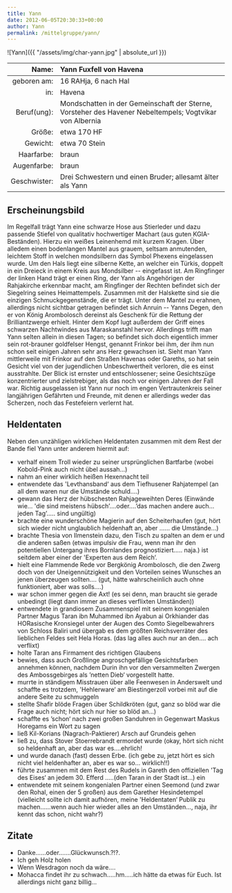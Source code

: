 ```yaml
---
title: Yann
date: 2012-06-05T20:30:33+00:00
author: Yann
permalink: /mittelgruppe/yann/
---
```


![Yann]({{ "/assets/img/char-yann.jpg" | absolute_url }})

| Name:        | Yann Fuxfell von Havena                                                                                 |
| -----------: | :------------------------------------------------------------------------------------------------------ |
| geboren am:  | 16 RAHja, 6 nach Hal                                                                                    |
| in:          | Havena                                                                                                  |
| Beruf(ung):  | Mondschatten in der Gemeinschaft der Sterne, Vorsteher des Havener Nebeltempels; Vogtvikar von Albernia |
| Größe:       | etwa 170 HF                                                                                             |
| Gewicht:     | etwa 70 Stein                                                                                           |
| Haarfarbe:   | braun                                                                                                   |
| Augenfarbe:  | braun                                                                                                   |
| Geschwister: | Drei Schwestern und einen Bruder; allesamt älter als Yann                                               |

## Erscheinungsbild

Im Regelfall trägt Yann eine schwarze Hose aus Stierleder und dazu passende Stiefel von qualitativ hochwertiger Machart (aus guten KGIA-Beständen). Hierzu ein weißes Leinenhemd mit kurzem Kragen. Über alledem einen bodenlangen Mantel aus grauem, seltsam anmutenden, leichtem Stoff in welchen mondsilbern das Symbol Phexens eingelassen wurde. Um den Hals liegt eine silberne Kette, an welcher ein Türkis, doppelt in ein Dreieck in einem Kreis aus Mondsilber -- eingefasst ist. Am Ringfinger der linken Hand trägt er einen Ring, der Yann als Angehörigen der Rahjakirche erkennbar macht, am Ringfinger der Rechten befindet sich der Siegelring seines Heimattempels. Zusammen mit der Halskette sind sie die einzigen Schmuckgegenstände, die er trägt. Unter dem Mantel zu erahnen, allerdings nicht sichtbar getragen befindet sich Anruin -- Yanns Degen, den er von König Arombolosch dereinst als Geschenk für die Rettung der Brilliantzwerge erhielt. Hinter dem Kopf lugt außerdem der Griff eines schwarzen Nachtwindes aus Maraskanstahl hervor. Allerdings trifft man Yann selten allein in diesen Tagen; so befindet sich doch eigentlich immer sein rot-brauner goldfelser Hengst, genannt Frinkor bei ihm, der ihm nun schon seit einigen Jahren sehr ans Herz gewachsen ist. Sieht man Yann mittlerweile mit Frinkor auf den Straßen Havenas oder Gareths, so hat sein Gesicht viel von der jugendlichen Unbeschwertheit verloren, die es einst ausstrahlte. Der Blick ist ernster und entschlossener; seine Gesichtszüge konzentrierter und zielstrebiger, als das noch vor einigen Jahren der Fall war. Richtig ausgelassen ist Yann nur noch im engen Vertrautenkreis seiner langjährigen Gefährten und Freunde, mit denen er allerdings weder das Scherzen, noch das Festefeiern verlernt hat.

## Heldentaten

Neben den unzähligen wirklichen Heldentaten zusammen mit dem Rest der Bande fiel Yann unter anderem hiermit auf:

  * verhalf einem Troll wieder zu seiner ursprünglichen Bartfarbe (wobei Kobold-Pink auch nicht übel aussah&#8230;)
  * nahm an einer wirklich heißen Hexennacht teil
  * entwendete das 'Levthansband&#8216; aus dem Tiefhusener Rahjatempel (an all dem waren nur die Umstände schuld&#8230;.)
  * gewann das Herz der hübschesten Rahjageweihten Deres (Einwände wie&#8230; 'die sind meistens hübsch&#8217;&#8230;.oder&#8230;.&#8217;das machen andere auch&#8230;jeden Tag&#8217;&#8230;.. sind ungültig)
  * brachte eine wunderschöne Magierin auf den Scheiterhaufen (gut, hört sich wieder nicht unglaublich heldenhaft an, aber &#8230;&#8230; die Umstände&#8230;)
  * brachte Thesia von Ilmenstein dazu, den Tisch zu spalten an dem er und die anderen saßen (etwas impulsiv die Frau, wenn man ihr den potentiellen Untergang ihres Bornlandes prognostiziert&#8230;.. naja.) ist seitdem aber einer der 'Experten aus dem Reich&#8216;.
  * hielt eine Flammende Rede vor Bergkönig Arombolosch, die den Zwerg doch von der Uneigennützigkeit und den Vorteilen seines Wunsches an jenen überzeugen sollten&#8230;. (gut, hätte wahrscheinlich auch ohne funktioniert, aber was solls&#8230;.)
  * war schon immer gegen die Axt! (es sei denn, man braucht sie gerade unbedingt (liegt dann immer an dieses verflixten Umständen))
  * entwendete in grandiosem Zusammenspiel mit seinem kongenialen Partner Magus Taran ibn Muhammed ibn Ayabun ai Orkhiander das HORasische Kronsiegel unter der Augen des Comto Siegelbewahrers von Schloss Baliri und übergab es dem größten Reichsverräter des lieblichen Feldes seit Hela Horas. (das lag alles auch nur an den&#8230;. ach verflixt)
  * holte Taran ans Firmament des richtigen Glaubens
  * bewies, dass auch Großlinge angroschgefällige Gesichtsfarben annehmen können, nachdem Durin ihn vor den versammelten Zwergen des Ambossgebirges als &#8217;netten Dieb&#8216; vorgestellt hatte.
  * murrte in ständigem Misstrauen über alle Feenwesen in Anderswelt und schaffte es trotzdem, 'Hehlerware&#8216; am Biestingerzoll vorbei mit auf die andere Seite zu schmuggeln
  * stellte Shafir blöde Fragen über Schildkröten (gut, ganz so blöd war die Frage auch nicht; hört sich nur hier so blöd an&#8230;)
  * schaffte es &#8217;schon&#8216; nach zwei großen Sanduhren in Gegenwart Maskus Horegams ein Wort zu sagen
  * ließ Kil-Korians (Nagrach-Paktierer) Arsch auf Grundeis gehen
  * ließ zu, dass Stover Stoerrebrandt ermordet wurde (okay, hört sich nicht so heldenhaft an, aber das war es&#8230;.ehrlich!
  * und wurde danach (fast) dessen Erbe. (ich gebe zu, jetzt hört es sich nicht viel heldenhafter an, aber es war so&#8230; wirklich!!)
  * führte zusammen mit dem Rest des Rudels in Gareth den offiziellen 'Tag des Eises&#8216; an jedem 30. Efferd &#8230;..(den Taran in der Stadt ist&#8230;) ein
  * entwendete mit seinem kongenialen Partner einen Seemond (und zwar den Rohal, einen der 5 großen) aus dem Garether Hesindetempel (vielleicht sollte ich damit aufhören, meine 'Heldentaten&#8216; Publik zu machen&#8230;&#8230;wenn auch hier wieder alles an den Umständen&#8230;, naja, ihr kennt das schon, nicht wahr?)

## Zitate

  * Danke&#8230;&#8230;oder&#8230;&#8230;.Glückwunsch.?!?.
  * Ich geh Holz holen
  * Wenn Wesdragon noch da wäre&#8230;.
  * Mohacca findet ihr zu schwach&#8230;..hm&#8230;..ich hätte da etwas für Euch. Ist allerdings nicht ganz billig&#8230;
